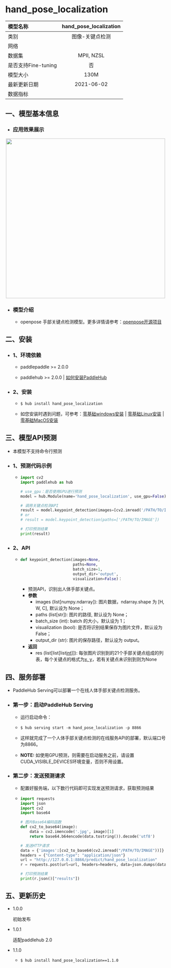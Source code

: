 # hand_pose_localization

| 模型名称            | hand_pose_localization |
| :------------------ | :--------------------: |
| 类别                |    图像-关键点检测     |
| 网络                |                        |
| 数据集              |       MPII, NZSL       |
| 是否支持Fine-tuning |           否           |
| 模型大小            |          130M          |
| 最新更新日期        |       2021-06-02       |
| 数据指标            |                        |

## 一、模型基本信息

- ### 应用效果展示

<p align="center">
<img src="https://user-images.githubusercontent.com/76040149/133246893-f47cfdce-b9c1-490b-b1de-f837b61caf18.png" align="center" width="500">
</p>
  
- ### 模型介绍
  - openpose 手部关键点检测模型。更多详情请参考：[openpose开源项目](https://github.com/CMU-Perceptual-Computing-Lab/openpose)

## 二、安装

- ### 1、环境依赖

  - paddlepaddle >= 2.0.0

  - paddlehub >= 2.0.0    | [如何安装PaddleHub](../../../../docs/docs_ch/get_start/installation.rst)

- ### 2、安装

  - ```shell
    $ hub install hand_pose_localization
    ```

  - 如您安装时遇到问题，可参考：[零基础windows安装](../../../../docs/docs_ch/get_start/windows_quickstart.md)
   | [零基础Linux安装](../../../../docs/docs_ch/get_start/linux_quickstart.md) | [零基础MacOS安装](../../../../docs/docs_ch/get_start/mac_quickstart.md)

## 三、模型API预测

- 本模型不支持命令行预测

- ### 1、预测代码示例

  - ```python
    import cv2
    import paddlehub as hub
    
    # use_gpu：是否使用GPU进行预测
    model = hub.Module(name='hand_pose_localization', use_gpu=False)
    
    # 调用关键点检测API
    result = model.keypoint_detection(images=[cv2.imread('/PATH/TO/IMAGE')])
    # or
    # result = model.keypoint_detection(paths=['/PATH/TO/IMAGE'])
    
    # 打印预测结果
    print(result)
    ```
  
- ### 2、API

  - ```python
    def keypoint_detection(images=None,
                           paths=None,
                           batch_size=1,
                           output_dir='output',
                           visualization=False)：
    ```
    
    - 预测API，识别出人体手部关键点。
    - **参数**
      - images (list[numpy.ndarray]): 图片数据，ndarray.shape 为 [H, W, C], 默认设为 None；
      - paths (list[str]): 图片的路径, 默认设为 None；
      - batch_size (int): batch 的大小，默认设为 1；
      - visualization (bool): 是否将识别结果保存为图片文件，默认设为 False；
      - output_dir (str): 图片的保存路径，默认设为 output。
    - **返回**
      - res (list[list[list[int](https://www.paddlepaddle.org.cn/hubdetail?name=hand_pose_localization&en_category=KeyPointDetection)]]): 每张图片识别到的21个手部关键点组成的列表，每个关键点的格式为[x, y](https://www.paddlepaddle.org.cn/hubdetail?name=hand_pose_localization&en_category=KeyPointDetection)，若有关键点未识别到则为None

## 四、服务部署

- PaddleHub Serving可以部署一个在线人体手部关键点检测服务。

- ### 第一步：启动PaddleHub Serving

  - 运行启动命令：
  - ```shell
    $ hub serving start -m hand_pose_localization -p 8866
    ```

  - 这样就完成了一个人体手部关键点检测的在线服务API的部署，默认端口号为8866。

  - **NOTE:** 如使用GPU预测，则需要在启动服务之前，请设置CUDA\_VISIBLE\_DEVICES环境变量，否则不用设置。

- ### 第二步：发送预测请求

  - 配置好服务端，以下数行代码即可实现发送预测请求，获取预测结果

  - ```python
    import requests
    import json
    import cv2
    import base64
    
    # 图片Base64编码函数
    def cv2_to_base64(image):
        data = cv2.imencode('.jpg', image)[1]
        return base64.b64encode(data.tostring()).decode('utf8')
    
    # 发送HTTP请求
    data = {'images':[cv2_to_base64(cv2.imread("/PATH/TO/IMAGE"))]}
    headers = {"Content-type": "application/json"}
    url = "http://127.0.0.1:8866/predict/hand_pose_localization"
    r = requests.post(url=url, headers=headers, data=json.dumps(data))
    
    # 打印预测结果
    print(r.json()["results"])
    ```

## 五、更新历史

* 1.0.0

  初始发布

* 1.0.1

  适配paddlehub 2.0

* 1.1.0

  * ```shell
    $ hub install hand_pose_localization==1.1.0
    ```

    
